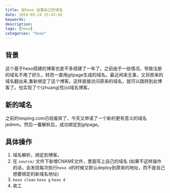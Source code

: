 ```yaml
---
title: 给hexo 设置自己的域名
date: 2018-05-24 15:43:18
keywords:
description:
tags: [hexo]
categories: "hexo"
---
```

## 背景
这个基于hexo搭建的博客也差不多搭建了一年了。之前由于一些情况，导致注册的域名不用了好久，转而一直用gitpage生成的域名。最近闲来无事，又将原来的域名翻出来,重新绑定了这个博客。这样直接访问原来的域名，就可以跳转到此博客了。也实现了个(zhuang)性(x)域名博客。
<!--more-->
## 新的域名
之前的resping.com已经废弃了，今天又申请了一个新的更有意义的域名jedmm。然后一番解析后，成功绑定到gitpage。
## 具体操作
1. 域名解析，绑定到博客。
2. 在 `source/` 文件下新增CNAME文件，里面写上自己的域名 (如果不这样操作的话，会发现每次执行`hexo d`的时候又默认deploy到原来的地址，而不是自己想要绑定的新域名地址)
3. `hexo clean` `hexo g` `hexo d`
4. 收工


